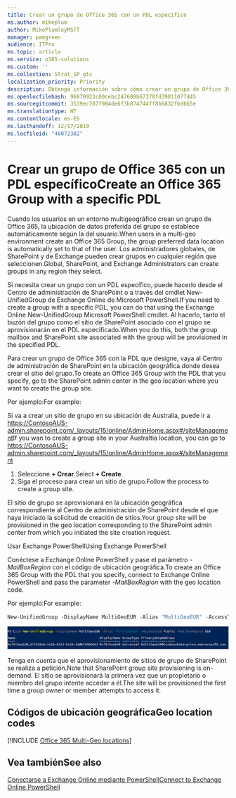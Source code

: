 ```yaml
---
title: Crear un grupo de Office 365 con un PDL específico
ms.author: mikeplum
author: MikePlumleyMSFT
manager: pamgreen
audience: ITPro
ms.topic: article
ms.service: o365-solutions
ms.custom: ''
ms.collection: Strat_SP_gtc
localization_priority: Priority
description: Obtenga información sobre cómo crear un grupo de Office 365 con una ubicación de datos preferida especificada en un entorno multigeográfico.
ms.openlocfilehash: 96870923c00cebc247609b67378fd39011077d45
ms.sourcegitcommit: 3539ec707f984de6f3b874744ff8b6832fbd665e
ms.translationtype: HT
ms.contentlocale: es-ES
ms.lasthandoff: 12/17/2019
ms.locfileid: "40072382"
---
```

# <a name="create-an-office-365-group-with-a-specific-pdl"></a><span data-ttu-id="3cc8b-103">Crear un grupo de Office 365 con un PDL específico</span><span class="sxs-lookup"><span data-stu-id="3cc8b-103">Create an Office 365 Group with a specific PDL</span></span>

<span data-ttu-id="3cc8b-104">Cuando los usuarios en un entorno multigeográfico crean un grupo de Office 365, la ubicación de datos preferida del grupo se establece automáticamente según la del usuario.</span><span class="sxs-lookup"><span data-stu-id="3cc8b-104">When users in a multi-geo environment create an Office 365 Group, the group preferred data location is automatically set to that of the user.</span></span> <span data-ttu-id="3cc8b-105">Los administradores globales, de SharePoint y de Exchange pueden crear grupos en cualquier región que seleccionen.</span><span class="sxs-lookup"><span data-stu-id="3cc8b-105">Global, SharePoint, and Exchange Administrators can create groups in any region they select.</span></span> 

<span data-ttu-id="3cc8b-106">Si necesita crear un grupo con un PDL específico, puede hacerlo desde el Centro de administración de SharePoint o a través del cmdlet New-UnifiedGroup de Exchange Online de Microsoft PowerShell.</span><span class="sxs-lookup"><span data-stu-id="3cc8b-106">If you need to create a group with a specific PDL, you can do that using the Exchange Online New-UnifiedGroup Microsoft PowerShell cmdlet.</span></span> <span data-ttu-id="3cc8b-107">Al hacerlo, tanto el buzón del grupo como el sitio de SharePoint asociado con el grupo se aprovisionarán en el PDL especificado.</span><span class="sxs-lookup"><span data-stu-id="3cc8b-107">When you do this, both the group mailbox and SharePoint site associated with the group will be provisioned in the specified PDL.</span></span>

<span data-ttu-id="3cc8b-108">Para crear un grupo de Office 365 con la PDL que designe, vaya al Centro de administración de SharePoint en la ubicación geográfica donde desea crear el sitio del grupo.</span><span class="sxs-lookup"><span data-stu-id="3cc8b-108">To create an Office 365 Group with the PDL that you specify, go to the SharePoint admin center in the geo location where you want to create the group site.</span></span>

<span data-ttu-id="3cc8b-109">Por ejemplo:</span><span class="sxs-lookup"><span data-stu-id="3cc8b-109">For example:</span></span>

<span data-ttu-id="3cc8b-110">Si va a crear un sitio de grupo en su ubicación de Australia, puede ir a https://ContosoAUS-admin.sharepoint.com/_layouts/15/online/AdminHome.aspx#/siteManagement</span><span class="sxs-lookup"><span data-stu-id="3cc8b-110">If you wan to create a group site in your Australtia location, you can go to https://ContosoAUS-admin.sharepoint.com/_layouts/15/online/AdminHome.aspx#/siteManagement</span></span>

1. <span data-ttu-id="3cc8b-111">Seleccione **+ Crear**.</span><span class="sxs-lookup"><span data-stu-id="3cc8b-111">Select **+ Create**.</span></span>
2. <span data-ttu-id="3cc8b-112">Siga el proceso para crear un sitio de grupo.</span><span class="sxs-lookup"><span data-stu-id="3cc8b-112">Follow the process to create a group site.</span></span>

<span data-ttu-id="3cc8b-113">El sitio de grupo se aprovisionará en la ubicación geográfica correspondiente al Centro de administración de SharePoint desde el que haya iniciado la solicitud de creación de sitios.</span><span class="sxs-lookup"><span data-stu-id="3cc8b-113">Your group site will be provisioned in the geo location corresponding to the SharePoint admin center from which you initiated the site creation request.</span></span> 

<span data-ttu-id="3cc8b-114">Usar Exchange PowerShell</span><span class="sxs-lookup"><span data-stu-id="3cc8b-114">Using Exchange PowerShell</span></span> 

<span data-ttu-id="3cc8b-115">Conéctese a Exchange Online PowerShell y pase el parámetro *-MailBoxRegion* con el código de ubicación geográfica.</span><span class="sxs-lookup"><span data-stu-id="3cc8b-115">To create an Office 365 Group with the PDL that you specify, connect to Exchange Online PowerShell and pass the parameter *-MailBoxRegion* with the geo location code.</span></span>

<span data-ttu-id="3cc8b-116">Por ejemplo:</span><span class="sxs-lookup"><span data-stu-id="3cc8b-116">For example:</span></span> 

```PowerShell
New-UnifiedGroup -DisplayName MultiGeoEUR -Alias "MultiGeoEUR" -AccessType Public -MailboxRegion EUR 
```

![Captura de pantalla del cmdlet de PowerShell New-UnifiedGroup con la sintaxis](media/multi-geo-new-group-with-pdl-powershell.png)

<span data-ttu-id="3cc8b-118">Tenga en cuenta que el aprovisionamiento de sitios de grupo de SharePoint se realiza a petición.</span><span class="sxs-lookup"><span data-stu-id="3cc8b-118">Note that SharePoint group site provisioning is on-demand.</span></span> <span data-ttu-id="3cc8b-119">El sitio se aprovisionará la primera vez que un propietario o miembro del grupo intente acceder a él.</span><span class="sxs-lookup"><span data-stu-id="3cc8b-119">The site will be provisioned the first time a group owner or member attempts to access it.</span></span>

## <a name="geo-location-codes"></a><span data-ttu-id="3cc8b-120">Códigos de ubicación geográfica</span><span class="sxs-lookup"><span data-stu-id="3cc8b-120">Geo location codes</span></span>

[!INCLUDE [Office 365 Multi-Geo locations](includes/office-365-multi-geo-locations.md)]

## <a name="see-also"></a><span data-ttu-id="3cc8b-121">Vea también</span><span class="sxs-lookup"><span data-stu-id="3cc8b-121">See also</span></span>

[<span data-ttu-id="3cc8b-122">Conectarse a Exchange Online mediante PowerShell</span><span class="sxs-lookup"><span data-stu-id="3cc8b-122">Connect to Exchange Online PowerShell</span></span>](https://docs.microsoft.com/powershell/exchange/exchange-online/connect-to-exchange-online-powershell/connect-to-exchange-online-powershell)
